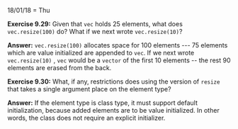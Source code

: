 18/01/18 = Thu

**Exercise 9.29:** Given that `vec` holds 25 elements, what does `vec.resize(100)` do? What if we next wrote `vec.resize(10)`?

**Answer:** `vec.resize(100)` allocates space for 100 elements --- 75 elements which are value initialized are appended to `vec`. If we next wrote `vec.resize(10)` , `vec` would be a `vector` of the first 10 elements -- the rest 90 elements are erased from the back.

**Exercise 9.30:** What, if any, restrictions does using the version of `resize` that takes a single argument place on the element type?

**Answer:** If the element type is class type, it must support default initialization, because added elements are to be value initialized. In other words, the class does not require an explicit initializer.